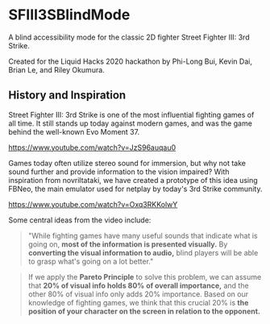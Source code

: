 # SFIII3SBlindMode
A blind accessibility mode for the classic 2D fighter Street Fighter III: 3rd Strike.

Created for the Liquid Hacks 2020 hackathon by Phi-Long Bui, Kevin Dai, Brian Le, and Riley Okumura.

## History and Inspiration
Street Fighter III: 3rd Strike is one of the most influential fighting games of all time. It still stands up today against modern games, and was the game behind the well-known Evo Moment 37.

https://www.youtube.com/watch?v=JzS96auqau0

Games today often utilize stereo sound for immersion, but why not take sound further and provide information to the vision impaired? With inspiration from 
novriltataki, we have created a prototype of this idea using FBNeo, the main emulator used for netplay by today's 3rd Strike community.

https://www.youtube.com/watch?v=Oxq3RKKolwY

Some central ideas from the video include:

> "While fighting games have many useful sounds that indicate what is going on, **most of the information is presented visually.** By **converting the visual information to audio,** blind players will be able to grasp what's going on a lot better."

> If we apply the **Pareto Principle** to solve this problem, we can assume that **20% of visual info holds 80% of overall importance,** and the other 80% of visual info only adds 20% importance. Based on our knowledge of fighting games, we think that this crucial 20% is **the position of your character on the screen in relation to the opponent.**
